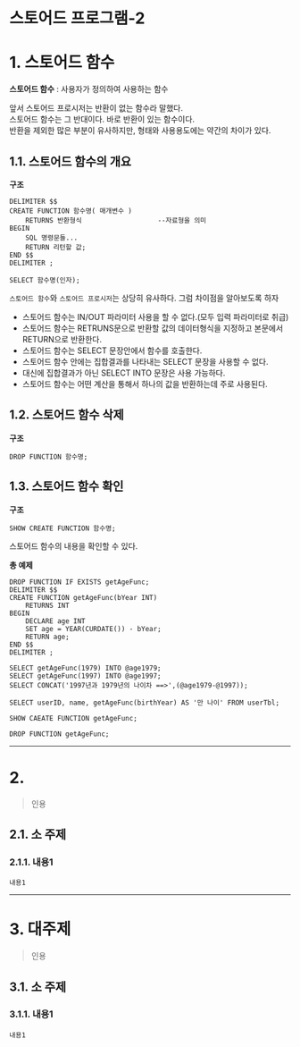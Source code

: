 스토어드 프로그램-2
=======================
# 1. 스토어드 함수    
**스토어드 함수** : 사용자가 정의하여 사용하는 함수    
    
앞서 스토어드 프로시저는 반환이 없는 함수라 말했다.        
스토어드 함수는 그 반대이다. 바로 반환이 있는 함수이다.    
반환을 제외한 많은 부분이 유사하지만, 형태와 사용용도에는 약간의 차이가 있다.    
          
## 1.1. 스토어드 함수의 개요
**구조**
```
DELIMITER $$
CREATE FUNCTION 함수명( 매개변수 )
    RETURNS 반환형식                   --자료형을 의미
BEGIN
    SQL 명령문들...         
    RETURN 리턴할 값;
END $$
DELIMITER ;

SELECT 함수명(인자);
```
```스토어드 함수```와 ```스토어드 프로시저```는 상당히 유사하다. 
그럼 차이점을 알아보도록 하자  
  
* 스토어드 함수는 IN/OUT 파라미터 사용을 할 수 없다.(모두 입력 파라미터로 취급)
* 스토어드 함수는 RETRUNS문으로 반환할 값의 데이터형식을 지정하고 본문에서 RETURN으로 반환한다.
* 스토어드 함수는 SELECT 문장안에서 함수를 호출한다.
* 스토어드 함수 안에는 집합결과를 나타내는 SELECT 문장을 사용할 수 없다. 
* 대신에 집합결과가 아닌 SELECT INTO 문장은 사용 가능하다.
* 스토어드 함수는 어떤 계산을 통해서 하나의 값을 반환하는데 주로 사용된다.

## 1.2. 스토어드 함수 삭제
**구조**
```
DROP FUNCTION 함수명;
```
## 1.3. 스토어드 함수 확인
**구조**
```
SHOW CREATE FUNCTION 함수명;
```
스토어드 함수의 내용을 확인할 수 있다.  
  
**총 예제**
```
DROP FUNCTION IF EXISTS getAgeFunc;
DELIMITER $$
CREATE FUNCTION getAgeFunc(bYear INT)
    RETURNS INT
BEGIN
    DECLARE age INT
    SET age = YEAR(CURDATE()) - bYear;
    RETURN age;
END $$
DELIMITER ;

SELECT getAgeFunc(1979) INTO @age1979;
SELECT getAgeFunc(1997) INTO @age1997;
SELECT CONCAT('1997년과 1979년의 나이차 ==>',(@age1979-@1997));

SELECT userID, name, getAgeFunc(birthYear) AS '만 나이' FROM userTbl;

SHOW CAEATE FUNCTION getAgeFunc;

DROP FUNCTION getAgeFunc;
```
  
***
# 2. 
> 인용
## 2.1. 소 주제
### 2.1.1. 내용1
```
내용1
```   

***
# 3. 대주제
> 인용
## 3.1. 소 주제
### 3.1.1. 내용1
```
내용1
```

